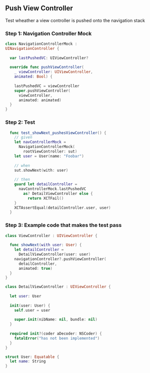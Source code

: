 ## Push View Controller
 
 Test wheather a view controller is pushed onto the navigation stack
 
### Step 1: Navigation Controller Mock

```swift
class NavigationControllerMock :
UINavigationController {
  
  var lastPushedVC: UIViewController?
  
  override func pushViewController(
    _ viewController: UIViewController,
    animated: Bool) {
    
    lastPushedVC = viewController
    super.pushViewController(
      viewController,
      animated: animated)
  }
}
```

### Step 2: Test

```swift
  func test_showNext_pushesViewController() {
    // given
    let navControllerMock =
      NavigationControllerMock(
        rootViewController: sut)
    let user = User(name: "Foobar")
    
    // when
    sut.showNext(with: user)
    
    // then
    guard let detailController =
      navControllerMock.lastPushedVC
        as? DetailViewController else {
          return XCTFail()
    }
    XCTAssertEqual(detailController.user, user)
  }
```

### Step 3: Example code that makes the test pass

```swift
class ViewController : UIViewController {
  
  func showNext(with user: User) {
    let detailController =
      DetailViewController(user: user)
    navigationController?.pushViewController(
      detailController,
      animated: true)
  }
}

class DetailViewController : UIViewController {
  
  let user: User
  
  init(user: User) {
    self.user = user
    
    super.init(nibName: nil, bundle: nil)
  }
  
  required init?(coder aDecoder: NSCoder) {
    fatalError("has not been implemented")
  }
}

struct User: Equatable {
  let name: String
}
```


